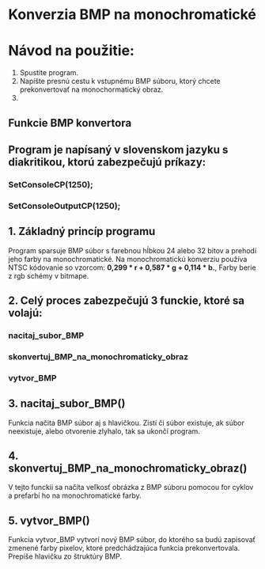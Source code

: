 # Konverzia BMP na monochromatické 

# Návod na použitie:

1. Spustite program.
2. Napíšte presnú cestu k vstupnému BMP súboru, ktorý chcete prekonvertovať na monochormatický obraz.
3. 

## Funkcie BMP konvertora
## Program je napísaný v slovenskom jazyku s diakritikou, ktorú zabezpečujú príkazy:
### SetConsoleCP(1250);
### SetConsoleOutputCP(1250);

## 1. Základný princíp programu
Program sparsuje BMP súbor s farebnou hĺbkou 24 alebo 32 bitov a prehodí jeho farby na monochromatické. Na monochromatickú konverziu používa NTSC kódovanie so vzorcom: **0,299 * r + 0,587 * g + 0,114 * b.**, Farby berie z rgb schémy v bitmape. 

## 2. Celý proces zabezpečujú 3 funckie, ktoré sa volajú: 
### nacitaj_subor_BMP
### skonvertuj_BMP_na_monochromaticky_obraz
### vytvor_BMP

## 3. nacitaj_subor_BMP()
  Funkcia načita BMP súbor aj s hlavičkou. Zistí či súbor existuje, ak súbor neexistuje, alebo otvorenie zlyhalo, tak sa ukončí program.

## 4. skonvertuj_BMP_na_monochromaticky_obraz()
  V tejto funckii sa načíta veľkosť obrázka z BMP súboru pomocou for cyklov a prefarbí ho na monochromatické farby. 

## 5. vytvor_BMP()
  Funkcia vytvor_BMP vytvorí nový BMP súbor, do ktorého sa budú zapisovať zmenené farby pixelov, ktoré predchádzajúca funkcia prekonvertovala. Prepíše hlavičku zo štruktúry BMP. 
